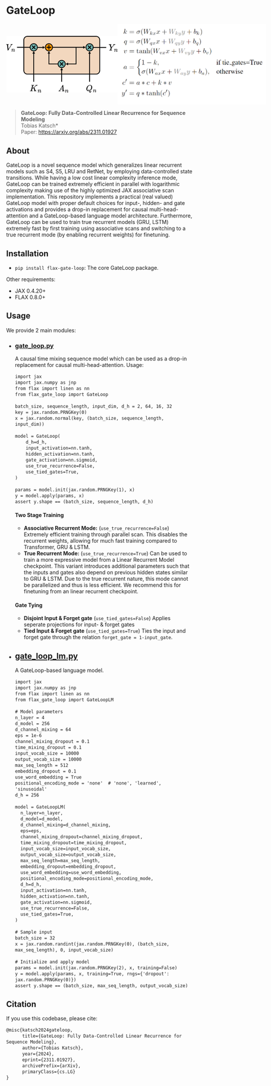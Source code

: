 # GateLoop

<div style="display: flex; justify-content: space-around; align-items: center;">
    <img src="assets/gate_loop.png" alt="GateLoop" width="300px"/>
    <img src="assets/eq.png" alt="Equation" width="400px"/>
</div>

> **GateLoop: Fully Data-Controlled Linear Recurrence for Sequence Modeling**\
> Tobias Katsch*\
> Paper: https://arxiv.org/abs/2311.01927

## About


GateLoop is a novel sequence model which generalizes linear recurrent models such as S4, S5, LRU and RetNet, by employing data-controlled state transitions.
While having a low cost linear complexity inference mode, GateLoop can be trained extremely efficient in parallel with logarithmic complexity making use of the highly optimized JAX associative scan implementation.
This repository implements a practical (real valued) GateLoop model with proper default choices for input-, hidden- and gate activations and provides a drop-in replacement for causal multi-head-attention and a GateLoop-based language model architecture. 
Furthermore, GateLoop can be used to train true recurrent models (GRU, LSTM) extremely fast by first training using associative scans and switching to a true recurrent mode (by enabling recurrent weights) for finetuning.

## Installation

- `pip install flax-gate-loop`: The core GateLoop package.

Other requirements:
- JAX 0.4.20+
- FLAX 0.8.0+

## Usage
We provide 2 main modules:
- ### [gate_loop.py](flax_gate_loop/gate_loop.py)
  A causal time mixing sequence model which can be used as a drop-in replacement for causal multi-head-attention.
  Usage:
  ```
  import jax
  import jax.numpy as jnp
  from flax import linen as nn
  from flax_gate_loop import GateLoop
  
  batch_size, sequence_length, input_dim, d_h = 2, 64, 16, 32
  key = jax.random.PRNGKey(0)
  x = jax.random.normal(key, (batch_size, sequence_length, input_dim))
  
  model = GateLoop(
      d_h=d_h,
      input_activation=nn.tanh,
      hidden_activation=nn.tanh,
      gate_activation=nn.sigmoid,
      use_true_recurrence=False,
      use_tied_gates=True,
  )
  
  params = model.init(jax.random.PRNGKey(1), x)
  y = model.apply(params, x)
  assert y.shape == (batch_size, sequence_length, d_h)
  ```
  #### Two Stage Training
  - **Associative Recurrent Mode:** (`use_true_recurrence=False`) Extremely efficient training through parallel scan. This disables the recurrent weights, allowing for much fast training compared to Transformer, GRU & LSTM.
  - **True Recurrent Mode:** (`use_true_recurrence=True`) Can be used to train a more expressive model from a Linear Recurrent Model checkpoint. This variant introduces additional parameters such that the inputs and gates also depend on previous hidden states similar to GRU & LSTM. Due to the true recurrent nature, this mode cannot be parallelized and thus is less efficient. We recommend this for finetuning from an linear recurrent checkpoint.

  #### Gate Tying
  - **Disjoint Input & Forget gate** (`use_tied_gates=False`) Applies seperate projections for input- & forget gates
  - **Tied Input & Forget gate** (`use_tied_gates=True`) Ties the input and forget gate through the relation `forget_gate = 1-input_gate`.


- ## [gate_loop_lm.py](flax_gate_loop/language_models/gate_loop_lm.py)
  A GateLoop-based language model.
  ```
  import jax
  import jax.numpy as jnp
  from flax import linen as nn
  from flax_gate_loop import GateLoopLM
  
  # Model parameters
  n_layer = 4
  d_model = 256
  d_channel_mixing = 64
  eps = 1e-6
  channel_mixing_dropout = 0.1
  time_mixing_dropout = 0.1
  input_vocab_size = 10000
  output_vocab_size = 10000
  max_seq_length = 512
  embedding_dropout = 0.1
  use_word_embedding = True
  positional_encoding_mode = 'none'  # 'none', 'learned', 'sinusoidal'
  d_h = 256
  
  model = GateLoopLM(
    n_layer=n_layer,
    d_model=d_model,
    d_channel_mixing=d_channel_mixing,
    eps=eps,
    channel_mixing_dropout=channel_mixing_dropout,
    time_mixing_dropout=time_mixing_dropout,
    input_vocab_size=input_vocab_size,
    output_vocab_size=output_vocab_size,
    max_seq_length=max_seq_length,
    embedding_dropout=embedding_dropout,
    use_word_embedding=use_word_embedding,
    positional_encoding_mode=positional_encoding_mode,
    d_h=d_h,
    input_activation=nn.tanh,
    hidden_activation=nn.tanh,
    gate_activation=nn.sigmoid,
    use_true_recurrence=False,
    use_tied_gates=True,
  )
  
  # Sample input
  batch_size = 32
  x = jax.random.randint(jax.random.PRNGKey(0), (batch_size, max_seq_length), 0, input_vocab_size)
  
  # Initialize and apply model
  params = model.init(jax.random.PRNGKey(2), x, training=False)
  y = model.apply(params, x, training=True, rngs={'dropout': jax.random.PRNGKey(0)})
  assert y.shape == (batch_size, max_seq_length, output_vocab_size)
  ```

## Citation

If you use this codebase, please cite:
```
@misc{katsch2024gateloop,
      title={GateLoop: Fully Data-Controlled Linear Recurrence for Sequence Modeling}, 
      author={Tobias Katsch},
      year={2024},
      eprint={2311.01927},
      archivePrefix={arXiv},
      primaryClass={cs.LG}
}
```
